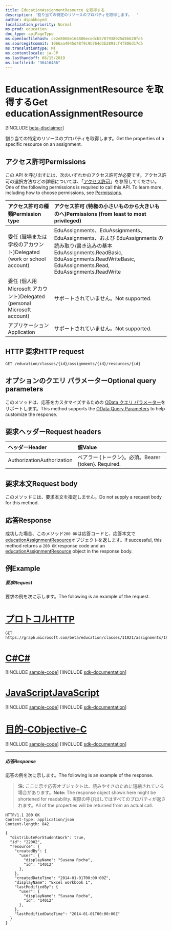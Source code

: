 ```yaml
---
title: EducationAssignmentResource を取得する
description: '割り当ての特定のリソースのプロパティを取得します。  '
author: dipakboyed
localization_priority: Normal
ms.prod: education
doc_type: apiPageType
ms.openlocfilehash: ce2e8068e164806ecedcb5707938025d86620fd5
ms.sourcegitcommit: 1066aa4045d48f9c9b764d3b2891cf4f806d17d5
ms.translationtype: MT
ms.contentlocale: ja-JP
ms.lasthandoff: 08/15/2019
ms.locfileid: "36416486"
---
```

# <a name="get-educationassignmentresource"></a><span data-ttu-id="9df66-103">EducationAssignmentResource を取得する</span><span class="sxs-lookup"><span data-stu-id="9df66-103">Get educationAssignmentResource</span></span>

[!INCLUDE [beta-disclaimer](../../includes/beta-disclaimer.md)]

<span data-ttu-id="9df66-104">割り当ての特定のリソースのプロパティを取得します。</span><span class="sxs-lookup"><span data-stu-id="9df66-104">Get the properties of a specific resource on an assignment.</span></span>  
## <a name="permissions"></a><span data-ttu-id="9df66-105">アクセス許可</span><span class="sxs-lookup"><span data-stu-id="9df66-105">Permissions</span></span>
<span data-ttu-id="9df66-p101">この API を呼び出すには、次のいずれかのアクセス許可が必要です。アクセス許可の選択方法などの詳細については、「[アクセス許可](/graph/permissions-reference)」を参照してください。</span><span class="sxs-lookup"><span data-stu-id="9df66-p101">One of the following permissions is required to call this API. To learn more, including how to choose permissions, see [Permissions](/graph/permissions-reference).</span></span>

|<span data-ttu-id="9df66-108">アクセス許可の種類</span><span class="sxs-lookup"><span data-stu-id="9df66-108">Permission type</span></span>      | <span data-ttu-id="9df66-109">アクセス許可 (特権の小さいものから大きいものへ)</span><span class="sxs-lookup"><span data-stu-id="9df66-109">Permissions (from least to most privileged)</span></span>              |
|:--------------------|:---------------------------------------------------------|
|<span data-ttu-id="9df66-110">委任 (職場または学校のアカウント)</span><span class="sxs-lookup"><span data-stu-id="9df66-110">Delegated (work or school account)</span></span> | <span data-ttu-id="9df66-111">EduAssignments、EduAssignments、EduAssignments、および EduAssignments の読み取り/書き込みの基本</span><span class="sxs-lookup"><span data-stu-id="9df66-111">EduAssignments.ReadBasic, EduAssignments.ReadWriteBasic, EduAssignments.Read, EduAssignments.ReadWrite</span></span>   |
|<span data-ttu-id="9df66-112">委任 (個人用 Microsoft アカウント)</span><span class="sxs-lookup"><span data-stu-id="9df66-112">Delegated (personal Microsoft account)</span></span> |  <span data-ttu-id="9df66-113">サポートされていません。</span><span class="sxs-lookup"><span data-stu-id="9df66-113">Not supported.</span></span>  |
|<span data-ttu-id="9df66-114">アプリケーション</span><span class="sxs-lookup"><span data-stu-id="9df66-114">Application</span></span> |  <span data-ttu-id="9df66-115">サポートされていません。</span><span class="sxs-lookup"><span data-stu-id="9df66-115">Not supported.</span></span> | 

## <a name="http-request"></a><span data-ttu-id="9df66-116">HTTP 要求</span><span class="sxs-lookup"><span data-stu-id="9df66-116">HTTP request</span></span>
<!-- { "blockType": "ignored" } -->
```http
GET /education/classes/{id}/assignments/{id}/resources/{id}
```
## <a name="optional-query-parameters"></a><span data-ttu-id="9df66-117">オプションのクエリ パラメーター</span><span class="sxs-lookup"><span data-stu-id="9df66-117">Optional query parameters</span></span>
<span data-ttu-id="9df66-118">このメソッドは、応答をカスタマイズするための [OData クエリ パラメーター](https://developer.microsoft.com/graph/docs/concepts/query_parameters)をサポートします。</span><span class="sxs-lookup"><span data-stu-id="9df66-118">This method supports the [OData Query Parameters](https://developer.microsoft.com/graph/docs/concepts/query_parameters) to help customize the response.</span></span>

## <a name="request-headers"></a><span data-ttu-id="9df66-119">要求ヘッダー</span><span class="sxs-lookup"><span data-stu-id="9df66-119">Request headers</span></span>
| <span data-ttu-id="9df66-120">ヘッダー</span><span class="sxs-lookup"><span data-stu-id="9df66-120">Header</span></span>       | <span data-ttu-id="9df66-121">値</span><span class="sxs-lookup"><span data-stu-id="9df66-121">Value</span></span> |
|:---------------|:--------|
| <span data-ttu-id="9df66-122">Authorization</span><span class="sxs-lookup"><span data-stu-id="9df66-122">Authorization</span></span>  | <span data-ttu-id="9df66-p102">ベアラー {トークン}。必須。</span><span class="sxs-lookup"><span data-stu-id="9df66-p102">Bearer {token}. Required.</span></span>  |

## <a name="request-body"></a><span data-ttu-id="9df66-125">要求本文</span><span class="sxs-lookup"><span data-stu-id="9df66-125">Request body</span></span>
<span data-ttu-id="9df66-126">このメソッドには、要求本文を指定しません。</span><span class="sxs-lookup"><span data-stu-id="9df66-126">Do not supply a request body for this method.</span></span>
## <a name="response"></a><span data-ttu-id="9df66-127">応答</span><span class="sxs-lookup"><span data-stu-id="9df66-127">Response</span></span>
<span data-ttu-id="9df66-128">成功した場合、このメソッド`200 OK`は応答コードと、応答本文で[educationAssignmentResource](../resources/educationassignmentresource.md)オブジェクトを返します。</span><span class="sxs-lookup"><span data-stu-id="9df66-128">If successful, this method returns a `200 OK` response code and an [educationAssignmentResource](../resources/educationassignmentresource.md) object in the response body.</span></span>
## <a name="example"></a><span data-ttu-id="9df66-129">例</span><span class="sxs-lookup"><span data-stu-id="9df66-129">Example</span></span>
##### <a name="request"></a><span data-ttu-id="9df66-130">要求</span><span class="sxs-lookup"><span data-stu-id="9df66-130">Request</span></span>
<span data-ttu-id="9df66-131">要求の例を次に示します。</span><span class="sxs-lookup"><span data-stu-id="9df66-131">The following is an example of the request.</span></span>

# <a name="httptabhttp"></a>[<span data-ttu-id="9df66-132">プロトコル</span><span class="sxs-lookup"><span data-stu-id="9df66-132">HTTP</span></span>](#tab/http)
<!-- {
  "blockType": "request",
  "name": "get_educationassignmentresource"
}-->
```http
GET https://graph.microsoft.com/beta/education/classes/11021/assignments/19002/resources/22002
```
# <a name="ctabcsharp"></a>[<span data-ttu-id="9df66-133">C#</span><span class="sxs-lookup"><span data-stu-id="9df66-133">C#</span></span>](#tab/csharp)
[!INCLUDE [sample-code](../includes/snippets/csharp/get-educationassignmentresource-csharp-snippets.md)]
[!INCLUDE [sdk-documentation](../includes/snippets/snippets-sdk-documentation-link.md)]

# <a name="javascripttabjavascript"></a>[<span data-ttu-id="9df66-134">JavaScript</span><span class="sxs-lookup"><span data-stu-id="9df66-134">JavaScript</span></span>](#tab/javascript)
[!INCLUDE [sample-code](../includes/snippets/javascript/get-educationassignmentresource-javascript-snippets.md)]
[!INCLUDE [sdk-documentation](../includes/snippets/snippets-sdk-documentation-link.md)]

# <a name="objective-ctabobjc"></a>[<span data-ttu-id="9df66-135">目的-C</span><span class="sxs-lookup"><span data-stu-id="9df66-135">Objective-C</span></span>](#tab/objc)
[!INCLUDE [sample-code](../includes/snippets/objc/get-educationassignmentresource-objc-snippets.md)]
[!INCLUDE [sdk-documentation](../includes/snippets/snippets-sdk-documentation-link.md)]

---

##### <a name="response"></a><span data-ttu-id="9df66-136">応答</span><span class="sxs-lookup"><span data-stu-id="9df66-136">Response</span></span>
<span data-ttu-id="9df66-137">応答の例を次に示します。</span><span class="sxs-lookup"><span data-stu-id="9df66-137">The following is an example of the response.</span></span> 

><span data-ttu-id="9df66-138">**注:** ここに示す応答オブジェクトは、読みやすさのために短縮されている場合があります。</span><span class="sxs-lookup"><span data-stu-id="9df66-138">**Note:** The response object shown here might be shortened for readability.</span></span> <span data-ttu-id="9df66-139">実際の呼び出しではすべてのプロパティが返されます。</span><span class="sxs-lookup"><span data-stu-id="9df66-139">All of the properties will be returned from an actual call.</span></span>

<!-- {
  "blockType": "response",
  "truncated": true,
  "@odata.type": "microsoft.graph.educationAssignmentResource"
} -->
```http
HTTP/1.1 200 OK
Content-type: application/json
Content-length: 842

{
  "distributeForStudentWork": true,
  "id": "22002",
  "resource": {
    "createdBy": {
      "user": {
        "displayName": "Susana Rocha",
        "id": "14012"
      },
    },
    "createdDateTime": "2014-01-01T00:00:00Z",
    "displayName": "Excel workbook 1",
    "lastModifiedBy": {
      "user": {
        "displayName": "Susana Rocha",
        "id": "14012"
      },
    },
    "lastModifiedDateTime": "2014-01-01T00:00:00Z"
  }
}
    
```

<!-- uuid: 8fcb5dbc-d5aa-4681-8e31-b001d5168d79
2015-10-25 14:57:30 UTC -->
<!--
{
  "type": "#page.annotation",
  "description": "Get educationAssignmentResource",
  "keywords": "",
  "section": "documentation",
  "tocPath": "",
  "suppressions": [
  ]
}
-->

